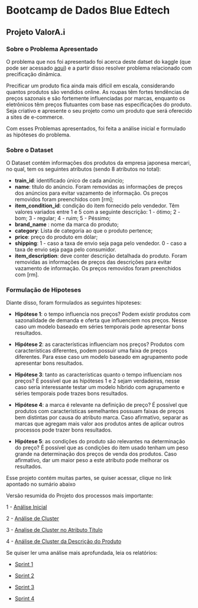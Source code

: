 # Bootcamp de Dados Blue Edtech

## Projeto ValorA.i

### Sobre o Problema Apresentado

O problema que nos foi apresentado foi acerca deste datset do kaggle (que pode ser acessado [aqui](https://www.kaggle.com/c/mercari-price-suggestion-challenge)) e a partir disso resolver problema relacionado com precificação dinâmica.

Precificar um produto fica ainda mais difícil em escala, considerando quantos produtos são vendidos online. As roupas têm fortes tendências de preços sazonais e são fortemente influenciadas por marcas, enquanto os eletrônicos têm preços flutuantes com base nas especificações do produto. Seja criativo e apresente o seu projeto como um produto que será oferecido a sites de e-commerce.

Com esses Problemas apresentados, foi feita a análise inicial e formulado as hipóteses do problema.

### Sobre o Dataset

O Dataset contém informações dos produtos da empresa japonesa mercari, no qual, tem os seguintes atributos (sendo 8 atributos no total):

- **train_id**: identificado único de cada anúncio;
- **name**: título do anúncio. Foram removidas as informações de preços dos anúncios para evitar vazamento de informação. Os preços removidos foram preenchidos com [rm];
- **item_condition_id**: condição do item fornecido pelo vendedor. Têm valores variados entre 1 e 5 com a seguinte descrição: 1 - ótimo; 2 - bom; 3 - regular; 4 - ruim; 5 - Péssimo;
- **brand_name** : nome da marca do produto;
- **category**: Lista de categoria ao que o produto pertence;
- **price**: preço do produto em dólar;
- **shipping**: 1 - caso a taxa de envio seja paga pelo vendedor. 0 - caso a taxa de envio seja paga pelo consumidor.
- **item_description**: deve conter descrição detalhada do produto. Foram removidas as informações de preços das descrições para evitar vazamento de informação. Os preços removidos foram preenchidos com [rm].

### Formulação de Hipoteses

Diante disso, foram formulados as seguintes hipoteses:
- **Hipótese 1**: o tempo influencia nos preços? Podem existir produtos com sazonalidade de demanda e oferta que influenciem nos preços. Nesse caso um modelo baseado em séries temporais pode apresentar bons resultados.

- **Hipótese 2**: as características influenciam nos preços? Produtos com características diferentes, podem possuir uma faixa de preços diferentes. Para esse caso um modelo baseado em agrupamento pode apresentar bons resultados.

- **Hipótese 3**: tanto as características quanto o tempo influenciam nos preços? É possível que as hipóteses 1 e 2 sejam verdadeiras, nesse caso seria interessante testar um modelo híbrido com agrupamento e séries temporais pode trazes bons resultados.

- **Hipótese 4**: a marca é relevante na definição de preço? É possível que produtos com características semelhantes possuam faixas de preços bem distintas por causa do atributo marca. Caso afirmativo, separar as marcas que agregam mais valor aos produtos antes de aplicar outros processos pode trazer bons resultados.

- **Hipótese 5**: as condições do produto são relevantes na determinação do preço? É possível que as condições do item usado tenham um peso grande na determinação dos preços de venda dos produtos. Caso afirmativo, dar um maior peso a este atributo pode melhorar os resultados.


Esse projeto contém muitas partes, se quiser acessar, clique no link apontado no sumário abaixo

Versão resumida do Projeto dos processos mais importante:
 
 1 - [Análise Inicial](https://github.com/duartejr/bootcamp_blue/blob/Gustavo/docs/documenta%C3%A7%C3%A3o/Analise%20Inicial.md)
 
 2 - [Análise de Cluster](https://github.com/duartejr/bootcamp_blue/blob/Gustavo/docs/documenta%C3%A7%C3%A3o/Analise%20Cluster.md)
 
 3 - [Analise de Cluster no Atributo Título](https://github.com/duartejr/bootcamp_blue/blob/Gustavo/docs/documenta%C3%A7%C3%A3o/analise%20texto%20titulo.md)
 
 4 - [Análise de Cluster da Descrição do Produto](https://github.com/duartejr/bootcamp_blue/blob/Gustavo/docs/documenta%C3%A7%C3%A3o/Analise%20descri%C3%A7%C3%A3o%20Produto.md)
 
 Se quiser ler uma análise mais aprofundada, leia os relatórios:
 
 - [Sprint 1](https://s3.us-west-2.amazonaws.com/secure.notion-static.com/02d24558-2ffe-44b9-be56-48813a563e3f/relatorio_sprint_1.pdf?X-Amz-Algorithm=AWS4-HMAC-SHA256&X-Amz-Content-Sha256=UNSIGNED-PAYLOAD&X-Amz-Credential=AKIAT73L2G45EIPT3X45%2F20221107%2Fus-west-2%2Fs3%2Faws4_request&X-Amz-Date=20221107T230913Z&X-Amz-Expires=86400&X-Amz-Signature=f46e16f3f77707b58c4aef5bcbdf37836bddba3a2b97ea3e1850140d6e5ac4fb&X-Amz-SignedHeaders=host&response-content-disposition=filename%3D%22relatorio_sprint_1.pdf%22&x-id=GetObject)
 
 - [Sprint 2](https://s3.us-west-2.amazonaws.com/secure.notion-static.com/d9f2f2d5-6be4-4723-8959-26bafb1a4950/relatorio_sprint_2-1.pdf?X-Amz-Algorithm=AWS4-HMAC-SHA256&X-Amz-Content-Sha256=UNSIGNED-PAYLOAD&X-Amz-Credential=AKIAT73L2G45EIPT3X45%2F20221107%2Fus-west-2%2Fs3%2Faws4_request&X-Amz-Date=20221107T230947Z&X-Amz-Expires=86400&X-Amz-Signature=c8006d3bd2855c84ac80bdf491f8f01ca1e9054623cded3e395fe3e78123823c&X-Amz-SignedHeaders=host&response-content-disposition=filename%3D%22relatorio_sprint_2-1.pdf%22&x-id=GetObject)
 
 - [Sprint 3](https://drive.google.com/file/d/1iMXBcRsYIz6kcgF3kfO-4USL-vdIE3wt/view)
 
 - [Sprint 4](https://s3.us-west-2.amazonaws.com/secure.notion-static.com/862d528f-8f01-4363-be6c-6eb2552e5cfb/relatorio_sprint_4.pdf?X-Amz-Algorithm=AWS4-HMAC-SHA256&X-Amz-Content-Sha256=UNSIGNED-PAYLOAD&X-Amz-Credential=AKIAT73L2G45EIPT3X45%2F20221107%2Fus-west-2%2Fs3%2Faws4_request&X-Amz-Date=20221107T231058Z&X-Amz-Expires=86400&X-Amz-Signature=87e3e0299b8e47e9b6ec8196923e685a9742425ce30800855ffeb68ddf545460&X-Amz-SignedHeaders=host&response-content-disposition=filename%3D%22relatorio_sprint_4.pdf%22&x-id=GetObject)
 
 
